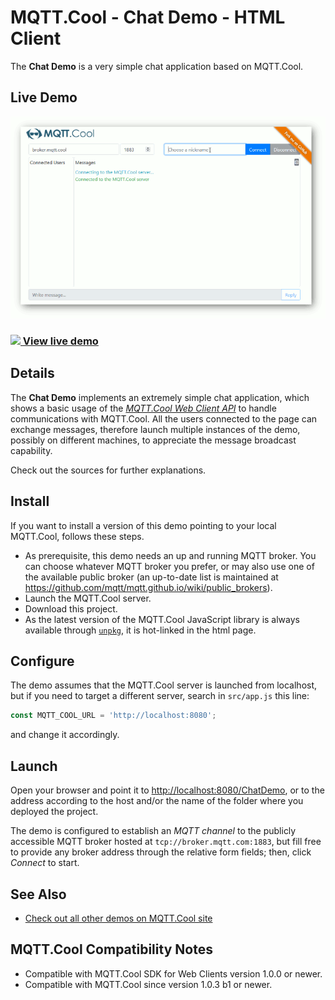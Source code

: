 # MQTT.Cool - Chat Demo - HTML Client

The **Chat Demo** is a very simple chat application based on MQTT.Cool.

## Live Demo

[![Live Demo](screen-large.gif)](https://demos.mqtt.cool/chat)

### [![](http://demos.mqtt.cool/resources/play.png) View live demo](https://demos.mqtt.cool/chat)


## Details

The **Chat Demo** implements an extremely simple chat application, which
shows a basic usage of the
*[MQTT.Cool Web Client API](https://mqtt.cool/docs/web-client-sdk/api/index.html)*
to handle communications with MQTT.Cool. All the users connected to the page can
exchange messages, therefore launch multiple instances of the demo, possibly on
different machines, to appreciate the message broadcast capability.

Check out the sources for further explanations.

## Install

If you want to install a version of this demo pointing to your local MQTT.Cool,
follows these steps.

* As prerequisite, this demo needs an up and running MQTT broker. You can choose
whatever MQTT broker you prefer, or may also use one of the available public
broker (an up-to-date list is maintained at
https://github.com/mqtt/mqtt.github.io/wiki/public_brokers).
* Launch the MQTT.Cool server.
* Download this project.
* As the latest version of the MQTT.Cool JavaScript library is always available
through [`unpkg`](https://unpkg.com/#/), it is hot-linked in the html page.

## Configure

The demo assumes that the MQTT.Cool server is launched from localhost, but if
you need to target a different server, search in `src/app.js` this
line:

```js
const MQTT_COOL_URL = 'http://localhost:8080';
```

and change it accordingly.

## Launch

Open your browser and point it to
[http://localhost:8080/ChatDemo](http://localhost:8080/ChatDemo), or to the
address according to the host and/or the name of the folder where you deployed
the project.

The demo is configured to establish an *MQTT channel* to the publicly accessible
MQTT broker hosted at `tcp://broker.mqtt.com:1883`, but fill free to provide
any broker address through the relative form fields; then, click *Connect* to
start.

## See Also

* [Check out all other demos on MQTT.Cool site](https://mqtt.cool/demos)

## MQTT.Cool Compatibility Notes

* Compatible with MQTT.Cool SDK for Web Clients version 1.0.0 or newer.
* Compatible with MQTT.Cool since version 1.0.3 b1 or newer.

